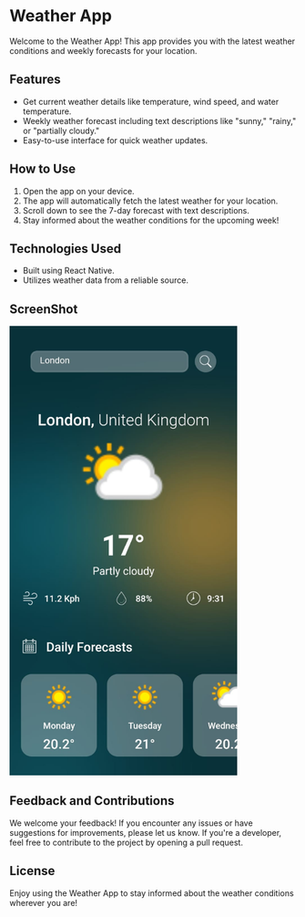 # Weather App

Welcome to the Weather App! This app provides you with the latest weather conditions and weekly forecasts for your location.

## Features

- Get current weather details like temperature, wind speed, and water temperature.
- Weekly weather forecast including text descriptions like "sunny," "rainy," or "partially cloudy."
- Easy-to-use interface for quick weather updates.

## How to Use

1. Open the app on your device.
2. The app will automatically fetch the latest weather for your location.
3. Scroll down to see the 7-day forecast with text descriptions.
4. Stay informed about the weather conditions for the upcoming week!

## Technologies Used

- Built using React Native.
- Utilizes weather data from a reliable source.

## ScreenShot

<img src="./assets/ss.jpeg" alt="Weather App Screenshot" width="400">

## Feedback and Contributions

We welcome your feedback! If you encounter any issues or have suggestions for improvements, please let us know. If you're a developer, feel free to contribute to the project by opening a pull request.

## License

Enjoy using the Weather App to stay informed about the weather conditions wherever you are!
